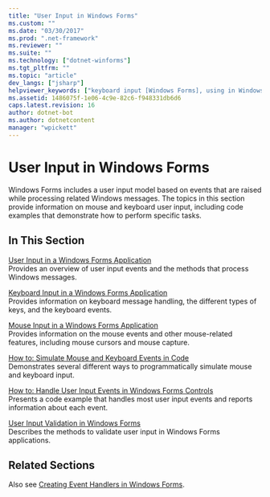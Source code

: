 ```yaml
---
title: "User Input in Windows Forms"
ms.custom: ""
ms.date: "03/30/2017"
ms.prod: ".net-framework"
ms.reviewer: ""
ms.suite: ""
ms.technology: ["dotnet-winforms"]
ms.tgt_pltfrm: ""
ms.topic: "article"
dev_langs: ["jsharp"]
helpviewer_keywords: ["keyboard input [Windows Forms], using in Windows Forms", "Windows Forms, user input", "mouse input [Windows Forms], using in Windows Forms", "keyboards, keyboard input"]
ms.assetid: 1486075f-1e06-4c9e-82c6-f948331db6d6
caps.latest.revision: 16
author: dotnet-bot
ms.author: dotnetcontent
manager: "wpickett"
---
```

# User Input in Windows Forms
Windows Forms includes a user input model based on events that are raised while processing related Windows messages. The topics in this section provide information on mouse and keyboard user input, including code examples that demonstrate how to perform specific tasks.  
  
## In This Section  
 [User Input in a Windows Forms Application](../../../docs/framework/winforms/user-input-in-a-windows-forms-application.md)  
 Provides an overview of user input events and the methods that process Windows messages.  
  
 [Keyboard Input in a Windows Forms Application](../../../docs/framework/winforms/keyboard-input-in-a-windows-forms-application.md)  
 Provides information on keyboard message handling, the different types of keys, and the keyboard events.  
  
 [Mouse Input in a Windows Forms Application](../../../docs/framework/winforms/mouse-input-in-a-windows-forms-application.md)  
 Provides information on the mouse events and other mouse-related features, including mouse cursors and mouse capture.  
  
 [How to: Simulate Mouse and Keyboard Events in Code](../../../docs/framework/winforms/how-to-simulate-mouse-and-keyboard-events-in-code.md)  
 Demonstrates several different ways to programmatically simulate mouse and keyboard input.  
  
 [How to: Handle User Input Events in Windows Forms Controls](../../../docs/framework/winforms/how-to-handle-user-input-events-in-windows-forms-controls.md)  
 Presents a code example that handles most user input events and reports information about each event.  
  
 [User Input Validation in Windows Forms](../../../docs/framework/winforms/user-input-validation-in-windows-forms.md)  
 Describes the methods to validate user input in Windows Forms applications.  
  
## Related Sections  
 Also see [Creating Event Handlers in Windows Forms](http://msdn.microsoft.com/library/dacysss4\(v=vs.110\)).
